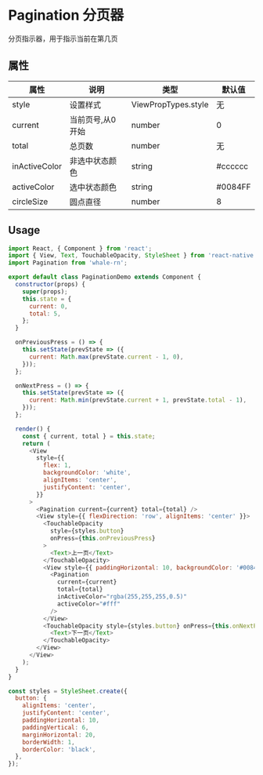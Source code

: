 # Pagination 分页器

分页指示器，用于指示当前在第几页

## 属性
| 属性 | 说明 | 类型 | 默认值 |
| --- | --- | --- | --- |
| style | 设置样式 | ViewPropTypes.style | 无 |
| current | 当前页号,从0开始 | number | 0 |
| total | 总页数 | number | 无 |
| inActiveColor | 非选中状态颜色 | string | #cccccc |
| activeColor | 选中状态颜色 | string | #0084FF |
| circleSize | 圆点直径 | number | 8 |

## Usage
```js
import React, { Component } from 'react';
import { View, Text, TouchableOpacity, StyleSheet } from 'react-native';
import Pagination from 'whale-rn';

export default class PaginationDemo extends Component {
  constructor(props) {
    super(props);
    this.state = {
      current: 0,
      total: 5,
    };
  }

  onPreviousPress = () => {
    this.setState(prevState => ({
      current: Math.max(prevState.current - 1, 0),
    }));
  };

  onNextPress = () => {
    this.setState(prevState => ({
      current: Math.min(prevState.current + 1, prevState.total - 1),
    }));
  };

  render() {
    const { current, total } = this.state;
    return (
      <View
        style={{
          flex: 1,
          backgroundColor: 'white',
          alignItems: 'center',
          justifyContent: 'center',
        }}
      >
        <Pagination current={current} total={total} />
        <View style={{ flexDirection: 'row', alignItems: 'center' }}>
          <TouchableOpacity
            style={styles.button}
            onPress={this.onPreviousPress}
          >
            <Text>上一页</Text>
          </TouchableOpacity>
          <View style={{ paddingHorizontal: 10, backgroundColor: '#0084FF' }}>
            <Pagination
              current={current}
              total={total}
              inActiveColor="rgba(255,255,255,0.5)"
              activeColor="#fff"
            />
          </View>
          <TouchableOpacity style={styles.button} onPress={this.onNextPress}>
            <Text>下一页</Text>
          </TouchableOpacity>
        </View>
      </View>
    );
  }
}

const styles = StyleSheet.create({
  button: {
    alignItems: 'center',
    justifyContent: 'center',
    paddingHorizontal: 10,
    paddingVertical: 6,
    marginHorizontal: 20,
    borderWidth: 1,
    borderColor: 'black',
  },
});


```